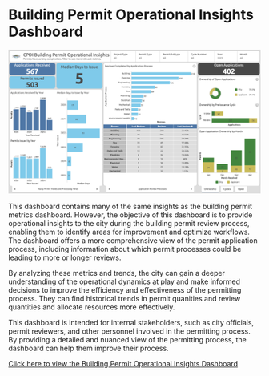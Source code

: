 # Building Permit Operational Insights Dashboard

![Building Permit Operational Insights Dashboard](resources/02_dashboard.png)

This dashboard contains many of the same insights as the building permit metrics dashboard. However, the objective of this dashboard is to provide operational insights to the city during the building permit review process, enabling them to identify areas for improvement and optimize workflows. The dashboard offers a more comprehensive view of the permit application process, including information about which permit processes could be leading to more or longer reviews.

By analyzing these metrics and trends, the city can gain a deeper understanding of the operational dynamics at play and make informed decisions to improve the efficiency and effectiveness of the permitting process. They can find historical trends in permit quanities and review quantities and allocate resources more effectively.

This dashboard is intended for internal stakeholders, such as city officials, permit reviewers, and other personnel involved in the permitting process. By providing a detailed and nuanced view of the permitting process, the dashboard can help them improve their process.

[Click here to view the Building Permit Operational Insights Dashboard](https://www.arcgis.com/apps/dashboards/4307da66df9a4eb8a819a07188956667)
